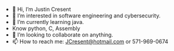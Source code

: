 - 👋 Hi, I’m Justin Cresent
- 👀 I’m interested in software engineering and cybersecurity. 
- 🌱 I’m currently learning java.
- Know python, C, Assembly
- 💞️ I’m looking to collaborate on anything.
- 📫 How to reach me: JCresent@hotmail.com or 571-969-0674

<!---
JCresent/JCresent is a ✨ special ✨ repository because its `README.md` (this file) appears on your GitHub profile.
You can click the Preview link to take a look at your changes.
--->
